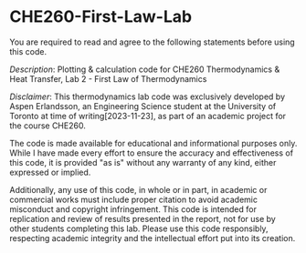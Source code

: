 # CHE260-First-Law-Lab #
 
You are required to read and agree to the following statements before using this code.

$Description$:
Plotting & calculation code for CHE260 Thermodynamics & Heat Transfer, Lab 2 - First Law of Thermodynamics

$Disclaimer$:
This thermodynamics lab code was exclusively developed by Aspen Erlandsson, an Engineering Science student at
the University of Toronto at time of writing[2023-11-23], as part of an academic project for the course CHE260.

The code is made available for educational and informational purposes only. While I have made every
effort to ensure the accuracy and effectiveness of this code, it is provided "as is" without any warranty
of any kind, either expressed or implied.

Additionally, any use of this code, in whole or in part, in academic or commercial works must include
proper citation to avoid academic misconduct and copyright infringement. This code is intended for replication
and review of results presented in the report, not for use by other students completing this lab. Please use
this code responsibly, respecting academic integrity and the intellectual effort put into its creation.
